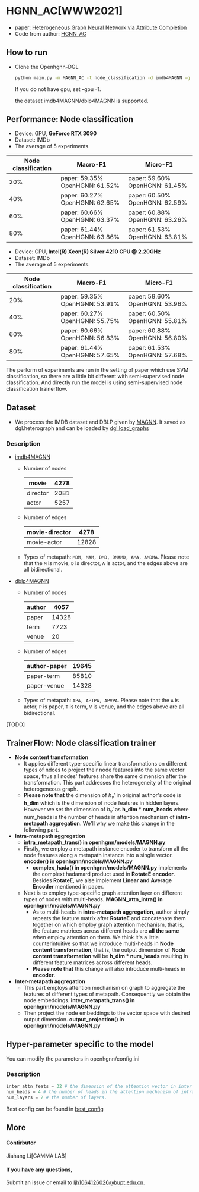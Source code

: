 # HGNN_AC[WWW2021]

-   paper: [Heterogeneous Graph Neural Network via Attribute Completion](https://dl.acm.org/doi/10.1145/3442381.3449914)
-   Code from author: [HGNN_AC](https://github.com/liangchundong/HGNN-AC)

## How to run

- Clone the Openhgnn-DGL

  ```bash
  python main.py -m MAGNN_AC -t node_classification -d imdb4MAGNN -g 0
  ```

  If you do not have gpu, set -gpu -1.

  the dataset imdb4MAGNN/dblp4MAGNN is supported.

## Performance: Node classification

-   Device: GPU, **GeForce RTX 3090**
-   Dataset: IMDb
-   The average of 5 experiments.

| Node classification | Macro-F1                           | Micro-F1                           |
| ------------------- | ---------------------------------- | ---------------------------------- |
| 20%                 | paper: 59.35%    OpenHGNN:  61.52% | paper: 59.60%    OpenHGNN:  61.45% |
| 40%                 | paper: 60.27%    OpenHGNN:  62.65% | paper: 60.50%    OpenHGNN:  62.59% |
| 60%                 | paper: 60.66%    OpenHGNN:  63.37% | paper: 60.88%    OpenHGNN:  63.26% |
| 80%                 | paper: 61.44%    OpenHGNN:  63.86% | paper: 61.53%    OpenHGNN:  63.81% |

-   Device: CPU, **Intel(R) Xeon(R) Silver 4210 CPU @ 2.20GHz**
-   Dataset: IMDb
-   The average of 5 experiments.

| Node classification | Macro-F1                           | Micro-F1                           |
| ------------------- | ---------------------------------- | ---------------------------------- |
| 20%                 | paper: 59.35%    OpenHGNN:  53.91% | paper: 59.60%    OpenHGNN:  53.96% |
| 40%                 | paper: 60.27%    OpenHGNN:  55.75% | paper: 60.50%    OpenHGNN:  55.81% |
| 60%                 | paper: 60.66%    OpenHGNN:  56.83% | paper: 60.88%    OpenHGNN:  56.80% |
| 80%                 | paper: 61.44%    OpenHGNN:  57.65% | paper: 61.53%    OpenHGNN:  57.68% |

The perform of experiments are run in the setting of paper which use SVM classification, so there are a little bit different with semi-supervised node classification. And directly run the model is using semi-supervised node classification trainerflow.

## Dataset

-   We process the IMDB dataset and DBLP given by [MAGNN](https://github.com/cynricfu/MAGNN). It saved as dgl.heterograph and can be loaded by [dgl.load_graphs](https://docs.dgl.ai/en/latest/generated/dgl.load_graphs.html)

### Description

-   [imdb4MAGNN](../../dataset/#IMDB)

    -   Number of nodes

        | movie    | 4278 |
        | -------- | ---- |
        | director | 2081 |
        | actor    | 5257 |

    -   Number of edges

        | movie-director | 4278  |
        | -------------- | ----- |
        | movie-actor    | 12828 |

    -   Types of metapath: `MDM, MAM, DMD, DMAMD, AMA, AMDMA`. Please note that the `M` is movie, `D` is director, `A` is actor, and the edges above are all bidirectional.

-   [dblp4MAGNN](../../dataset/#DBLP)

    -   Number of nodes

        | author | 4057  |
        | ------ | ----- |
        | paper  | 14328 |
        | term   | 7723  |
        | venue  | 20    |

    -   Number of edges

        | author-paper | 19645 |
        | ------------ | ----- |
        | paper-term   | 85810 |
        | paper-venue  | 14328 |

    -   Types of metapath: `APA, APTPA, APVPA`. Please note that the `A` is actor, `P` is paper, `T` is term, `V` is venue, and the edges above are all bidirectional.

[TODO]

## TrainerFlow: Node classification trainer

-   **Node content transformation**
    -   It applies different type-specific linear transformations on different types of ndoes to project their node features into the same vector space, thus all nodes' features share the same dimension after the transformation. This part addresses the heterogeneity of the original heterogeneous graph.
    -   **Please note that** the dimension of $h_v'$ in original author's code is **h_dim** which is the dimension of node features in hidden layers. However we set the dimension of $h_v'$ as **h_dim \* num_heads** where num_heads is the number of heads in attention mechanism of **intra-metapath aggregation**. We'll why we make this change in the following part.
-   **Intra-metapath aggregation**
    -   **intra_metapath_trans() in openhgnn/models/MAGNN.py**
    -   Firstly, we employ a metapath instance encoder to transform all the node features along a metapath instance into a single vector. **encoder() in openhgnn/models/MAGNN.py**
        -   **complex_hada() in openhgnn/models/MAGNN.py** implements the complext hadamard product used in **RotateE encoder**. Besides **RotateE**, we alse implement **Linear and Average Encoder** mentioned in paper.
    -   Next is to employ type-specific graph attention layer on different types of nodes with multi-heads. **MAGNN_attn_intra() in openhgnn/models/MAGNN.py**
        -   As to multi-heads in **intra-metapath aggregation**, author simply repeats the feature matrix after **RotateE** and concatenate them together on which employ graph attention mechanism, that is, the feature matrices across different heads are **all the same** when employ attention on them. We think it's a little counterintuitive so that we introduce multi-heads in **Node content transformation**, that is, the output dimension of **Node content transformation** will be **h_dim * num_heads** resulting in different feature matrices across different heads. 
        -   **Please note that** this change will also introduce multi-heads in **encoder**. 
-   **Inter-metapath aggregation**
    -   This part employs attention mechanism on graph  to aggregate the features of different types of metapath. Consequently we obtain the node embeddings. **inter_metapath_trans() in openhgnn/models/MAGNN.py**
    -   Then project the node embeddings to the vector space with desired output dimension. **output_projection() in openhgnn/models/MAGNN.py**

## Hyper-parameter specific to the model

You can modify the parameters in openhgnn/config.ini

### Description

```python
inter_attn_feats = 32 # the dimension of the attention vector in inter metapath 						
num_heads = 4 # the number of heads in the attention mechanism of intra metapath 		 			   
num_layers = 2 # the number of layers.
```

Best config can be found in [best_config](../../utils/best_config.py)

## More

#### Contirbutor

Jiahang Li[GAMMA LAB]

#### If you have any questions,

Submit an issue or email to ljh1064126026@bupt.edu.cn.

